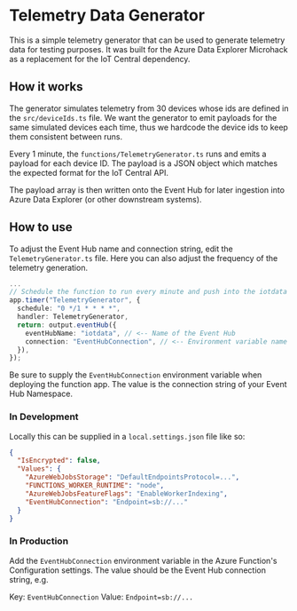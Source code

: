 # Telemetry Data Generator

This is a simple telemetry generator that can be used to generate telemetry data for testing purposes. It was built for the Azure Data Explorer Microhack as a replacement for the IoT Central dependency.

## How it works

The generator simulates telemetry from 30 devices whose ids are defined in the `src/deviceIds.ts` file. We want the generator to emit payloads for the same simulated devices each time, thus we hardcode the device ids to keep them consistent between runs.

Every 1 minute, the `functions/TelemetryGenerator.ts` runs and emits a payload for each device ID. The payload is a JSON object which matches the expected format for the IoT Central API.

The payload array is then written onto the Event Hub for later ingestion into Azure Data Explorer (or other downstream systems).

## How to use

To adjust the Event Hub name and connection string, edit the `TelemetryGenerator.ts` file. Here you can also adjust the frequency of the telemetry generation.

```typescript
...
// Schedule the function to run every minute and push into the iotdata Event Hub.
app.timer("TelemetryGenerator", {
  schedule: "0 */1 * * * *",
  handler: TelemetryGenerator,
  return: output.eventHub({
    eventHubName: "iotdata", // <-- Name of the Event Hub
    connection: "EventHubConnection", // <-- Environment variable name (Connection String)
  }),
});
```

Be sure to supply the `EventHubConnection` environment variable when deploying the function app. The value is the connection string of your Event Hub Namespace.

### In Development

Locally this can be supplied in a `local.settings.json` file like so:

```json
{
  "IsEncrypted": false,
  "Values": {
    "AzureWebJobsStorage": "DefaultEndpointsProtocol=...",
    "FUNCTIONS_WORKER_RUNTIME": "node",
    "AzureWebJobsFeatureFlags": "EnableWorkerIndexing",
    "EventHubConnection": "Endpoint=sb://..."
  }
}
```

### In Production

Add the `EventHubConnection` environment variable in the Azure Function's Configuration settings. The value should be the Event Hub connection string, e.g.

Key: `EventHubConnection`
Value: `Endpoint=sb://...`
